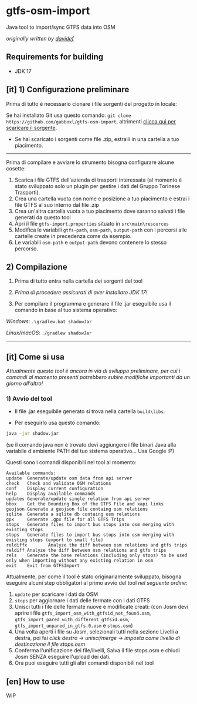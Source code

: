 # gtfs-osm-import
Java tool to import/sync GTFS data into OSM 
  
*originally written by [davidef](https://github.com/davidef)*

## Requirements for building
- JDK 17


## [it] 1) Configurazione preliminare

Prima di tutto è necessario clonare i file sorgenti del progetto in locale:

Se hai installato Git usa questo comando: `git clone https://github.com/gabboxl/gtfs-osm-import`, altrimenti [clicca qui per scaricare il sorgente](https://github.com/Gabboxl/gtfs-osm-import/archive/refs/heads/main.zip).

- Se hai scaricato i sorgenti come file .zip, estraili in una cartella a tuo piacimento.
-----

Prima di compilare e avviare lo strumento bisogna configurare alcune cosette:
1) Scarica i file GTFS dell'azienda di trasporti interessata (al momento è stato sviluppato solo un plugin per gestire i dati del Gruppo Torinese Trasporti).
2) Crea una cartella vuota con nome e posizione a tuo piacimento e estrai i file GTFS al suo interno dal file .zip
3) Crea un'altra cartella vuota a tuo piacimento dove saranno salvati i file generati da questo tool
4) Apri il file `gtfs-import.properties` situato in `src\main\resources`
5) Modifica le variabili `gtfs-path`, `osm-path`, `output-path` con i percorsi alle cartelle create in precedenza come da esempio.
6) Le variabili `osm-path` e `output-path` devono contenere lo stesso percorso.


## 2) Compilazione
1)  Prima di tutto entra nella cartella dei sorgenti del tool

2) *Prima di procedere assicurati di aver installato JDK 17!*

3) Per compilare il programma e generare il file .jar eseguibile usa il comando in base al tuo sistema operativo:

  *Windows*: `.\gradlew.bat shadowJar`

  *Linux/macOS*: `./gradlew shadowJar`

  ----------




## [it] Come si usa
*Attualmente questo tool è ancora in via di sviluppo preliminare, per cui i comandi al momento presenti potrebbero subire modifiche importanti da un giorno all'altro!*


### 1) Avvio del tool
- Il file .jar eseguibile generato si trova nella cartella `build\libs`.

- Per eseguirlo usa questo comando:
```bash
java -jar shadow.jar
```
(se il comando java non è trovato devi aggiungere i file binari Java alla variabile d'ambiente PATH del tuo sistema operativo... Usa Google :P)


Questi sono i comandi disponibili nel tool al momento:
```
Available commands:
update  Generate/update osm data from api server
check   Check and validate OSM relations
conf    Display current configuration
help    Display available commands
updates Generate/update single relation from api server
bbox    Get the Bounding Box of the GTFS File and xapi links
geojson Generate a geojson file containg osm relations
sqlite  Generate a sqlite db containg osm relations
gpx     Generate .gpx file for all GTFS Trips
stops   Generate files to import bus stops into osm merging with existing stops
stops   Generate files to import bus stops into osm merging with existing stops (export to small file)
reldiffx        Analyze the diff between osm relations and gtfs trips
reldiff Analyze the diff between osm relations and gtfs trips
rels    Generate the base relations (including only stops) to be used only when importing without any existing relation in osm
exit    Exit from GTFSImport
```

Attualmente, per come il tool è stato originariamente sviluppato, bisogna eseguire alcuni step obbligatori al primo avvio del tool *nel seguente ordine*:
1) `update` per scaricare i dati da OSM
2) `stops` per aggiornare i dati delle fermate con i dati GTFS
3) Unisci tutti i file delle fermate nuove e modificate creati: (con Josm devi aprire i file `gtfs_import_osm_with_gtfsid_not_found.osm`, `gtfs_import_pared_with_different_gtfsid.osm`, `gtfs_import_unpared_in_gtfs.0.osm` e `stops.osm`)
4) Una volta aperti i file su Josm, selezionali tutti nella sezione Livelli a destra, poi fai *click destro* -> *unisci/merge* -> *imposta come livello di destinazione il file stops.osm*
5) Conferma l'unificazione dei file/livelli, Salva il file stops.osm e chiudi Josm SENZA eseguire l'upload dei dati.
6) Ora puoi eseguire tutti gli altri comandi disponibili nel tool




## [en] How to use
WIP
